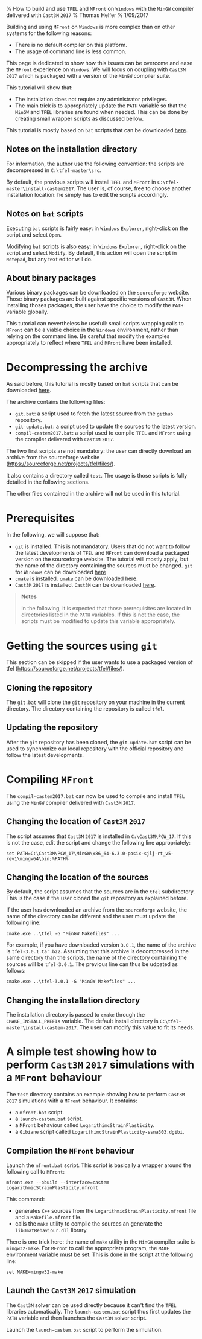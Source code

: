 % How to build and use `TFEL` and `MFront` on `Windows` with the `MinGW` compiler delivered with `Cast3M` `2017`
% Thomas Helfer
% 1/09/2017

Building and using `MFront` on `Windows` is more complex than on other
systems for the following reasons:

- There is no default compiler on this platform.
- The usage of command line is less common.

This page is dedicated to show how this issues can be overcome and
ease the `MFront` experience on `Windows`. We will focus on coupling
with `Cast3M` `2017` which is packaged with a version of the `MinGW`
compiler suite.

This tutorial will show that:

- The installation does not require any administrator privileges.
- The main trick is to appropriately update the `PATH` variable so
  that the `MinGW` and `TFEL` libraries are found when needed. This
  can be done by creating small wrapper scripts as discussed bellow.

This tutorial is mostly based on `bat` scripts that can be downloaded
[here](downloads/windows-install-scripts.tar.bz2).

## Notes on the installation directory

For information, the author use the following convention: the scripts
are decompressed in `C:\tfel-master\src`.

By default, the previous scripts will install `TFEL` and `MFront` in
`C:\tfel-master\install-castem2017`. The user is, of course, free to
choose another installation location: he simply has to edit the
scripts accordingly.

## Notes on `bat` scripts

Executing `bat` scripts is fairly easy: in `Windows` `Explorer`,
right-click on the script and select `Open`.

Modifying `bat` scripts is also easy: in `Windows` `Explorer`,
right-click on the script and select `Modify`. By default, this action
will open the script in `Notepad`, but any text editor will do.

## About binary packages

Various binary packages can be downloaded on the `sourceforge`
website. Those binary packages are built against specific versions of
`Cast3M`. When installing thoses packages, the user have the choice to
modify the `PATH` variable globally.

This tutorial can nevertheless be usefull: small scripts wrapping
calls to `MFront` can be a viable choice in the `Windows` environment,
rather than relying on the command line. Be careful that modify the
examples appropriately to reflect where `TFEL` and `MFront` have been
installed.

# Decompressing the archive

As said before, this tutorial is mostly based on `bat` scripts that
can be downloaded [here](downloads/windows-install-scripts.tar.bz2).

The archive contains the following files:

- `git.bat`: a script used to fetch the latest source from the
  `github` repository.
- `git-update.bat`: a script used to update the sources to the latest
  version.
- `compil-castem2017.bat`: a script used to compile `TFEL` and
  `MFront` using the compiler delivered with `Cast3M` `2017`.

The two first scripts are not mandatory: the user can directly
download an archive from the sourceforge website
(<https://sourceforge.net/projects/tfel/files/>).

It also contains a directory called `test`. The usage is those scripts
is fully detailed in the following sections.

The other files contained in the archive will not be used in this
tutorial.

# Prerequisites

In the following, we will suppose that:

- `git` is installed. This is not mandatory. Users that do not want to
  follow the latest developments of `TFEL` and `MFront` can download a
  packaged version on the sourceforge website. The tutorial will
  mostly apply, but the name of the directory containing the sources
  must be changed. `git` for `Windows` can be downloaded
  [here](https://git-scm.com/download/win)
- `cmake` is installed. `cmake` can be downloaded
  [here](https://cmake.org/download/).
- `Cast3M` `2017` is installed. `Cast3M` can be downloaded
  [here](http://www-cast3m.cea.fr/index.php?xml=download1).

> **Notes**
>
> In the following, it is expected that those prerequisites are
> located in directories listed in the `PATH` variables. If this is
> not the case, the scripts must be modified to update this variable
> appropriately.

# Getting the sources using `git`

This section can be skipped if the user wants to use a packaged
version of tfel (<https://sourceforge.net/projects/tfel/files/>).

## Cloning the repository

The `git.bat` will clone the `git` repository on your machine in the
current directory. The directory containing the repository is called
`tfel`.

## Updating the repository

After the `git` repository has been cloned, the `git-update.bat`
script can be used to synchronize our local repository with the
official repository and follow the latest developments.

# Compiling `MFront`

The `compil-castem2017.bat` can now be used to compile and install
`TFEL` using the `MinGW` compiler delivered with `Cast3M` `2017`.

## Changing the location of `Cast3M` `2017`

The script assumes that `Cast3M` `2017` is installed in
`C:\Cast3M\PCW_17`. If this is not the case, edit the script and
change the following line appropriately:

~~~~{.bash}
set PATH=C:\Cast3M\PCW_17\MinGW\x86_64-6.3.0-posix-sjlj-rt_v5-rev1\mingw64\bin;%PATH%
~~~~

## Changing the location of the sources

By default, the script assumes that the sources are in the `tfel`
subdirectory. This is the case if the user cloned the `git` repository
as explained before.

If the user has downloaded an archive from the `sourceforge` website,
the name of the directory can be different and the user must update
the following line:

~~~~{.bat}
cmake.exe ..\tfel -G "MinGW Makefiles" ...
~~~~

For example, if you have downloaded version `3.0.1`, the name of the
archive is `tfel-3.0.1.tar.bz2`. Assuming that this archive is
decompressed in the same directory than the scripts, the name of the
directory containing the sources will be `tfel-3.0.1`. The previous
line can thus be udpated as follows:

~~~~{.bat}
cmake.exe ..\tfel-3.0.1 -G "MinGW Makefiles" ...
~~~~

## Changing the installation directory

The installation directory is passed to `cmake` through the
`CMAKE_INSTALL_PREFIX` variable. The default install directory is
`C:\tfel-master\install-castem-2017`. The user can modify this value
to fit its needs.

# A simple test showing how to perform `Cast3M` `2017` simulations with a `MFront` behaviour

The `test` directory contains an example showing how to perform
`Cast3M` `2017` simulations with a `MFront` behaviour. It contains:

- a `mfront.bat` script.
- a `launch-castem.bat` script.
- a `MFront` behaviour called `LogarithimcStrainPlasticity`.
- a `Gibiane` script called `LogarithimcStrainPlasticity-ssna303.dgibi`.

## Compilation the `MFront` behaviour

Launch the `mfront.bat` script. This script is basically a wrapper
around the following call to `MFront`:

~~~~{.bash}
mfront.exe --obuild --interface=castem LogarithmicStrainPlasticity.mfront
~~~~

This command:

- generates `C++` sources from the
  `LogarithmicStrainPlasticity.mfront` file and a `Makefile.mfront`
  file.
- calls the `make` utility to compile the sources an generate the
  `libUmatBehaviour.dll` library.

There is one trick here: the name of `make` utility in the `MinGW`
compiler suite is `mingw32-make`. For `MFront` to call the appropriate
program, the `MAKE` environment variable must be set. This is done in
the script at the following line:

~~~~{.bash}
set MAKE=mingw32-make
~~~~

## Launch the `Cast3M` `2017` simulation

The `Cast3M` solver can be used directly because it can't find the
`TFEL` libraries automatically. The `launch-castem.bat` script thus
first updates the `PATH` variable and then launches the `Cast3M`
solver script.

Launch the `launch-castem.bat` script to perform the simulation.

<!-- Local IspellDict: english -->
